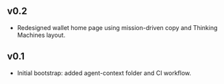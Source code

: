 ## v0.2
- Redesigned wallet home page using mission-driven copy and Thinking Machines layout.
## v0.1
- Initial bootstrap: added agent-context folder and CI workflow.
